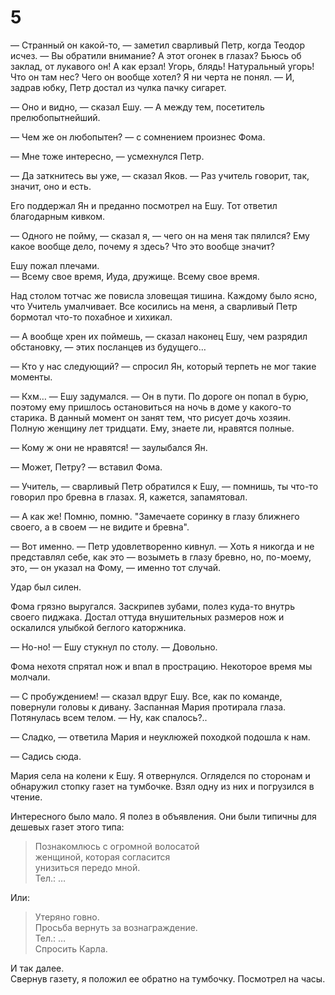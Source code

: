 # 5

— Странный он какой-то, — заметил сварливый Петр, когда Теодор исчез. — Вы обратили внимание? А этот огонек в глазах? Бьюсь об заклад, от лукавого он! А как ерзал! Угорь, блядь! Натуральный угорь! Что он там нес? Чего он вообще хотел? Я ни черта не понял. — И, задрав юбку, Петр достал из чулка пачку сигарет.

— Оно и видно, — сказал Ешу. — А между тем, посетитель прелюбопытнейший.

— Чем же он любопытен? — с сомнением произнес Фома.

— Мне тоже интересно, — усмехнулся Петр.

— Да заткнитесь вы уже, — сказал Яков. — Раз учитель говорит, так, значит, оно и есть.

Его поддержал Ян и преданно посмотрел на Ешу. Тот ответил благодарным кивком.

— Одного не пойму, — сказал я, — чего он на меня так пялился? Ему какое вообще дело, почему я здесь? Что это вообще значит?

Ешу пожал плечами.  
— Всему свое время, Иуда, дружище. Всему свое время.

Над столом тотчас же повисла зловещая тишина. Каждому было ясно, что Учитель умалчивает. Все косились на меня, а сварливый Петр бормотал что-то похабное и хихикал.

— А вообще хрен их поймешь, — сказал наконец Ешу, чем разрядил обстановку, — этих посланцев из будущего…

— Кто у нас следующий? — спросил Ян, который терпеть не мог такие моменты.

— Кхм… — Ешу задумался. — Он в пути. По дороге он попал в бурю, поэтому ему пришлось остановиться на ночь в доме у какого-то старика. В данный момент он занят тем, что рисует дочь хозяин. Полную женщину лет тридцати. Ему, знаете ли, нравятся полные.

— Кому ж они не нравятся! — заулыбался Ян.

— Может, Петру? — вставил Фома.

— Учитель, — сварливый Петр обратился к Ешу, — помнишь, ты что-то говорил про бревна в глазах. Я, кажется, запамятовал.

— А как же! Помню, помню. "Замечаете соринку в глазу ближнего своего, а в своем — не видите и бревна".

— Вот именно. — Петр удовлетворенно кивнул. — Хоть я никогда и не представлял себе, как это — возыметь в глазу бревно, но, по-моему, это, — он указал на Фому, — именно тот случай.

Удар был силен.

Фома грязно выругался. Заскрипев зубами, полез куда-то внутрь своего пиджака. Достал оттуда внушительных размеров нож и оскалился улыбкой беглого каторжника.

— Но-но! — Ешу стукнул по столу. — Довольно.

Фома нехотя спрятал нож и впал в прострацию. Некоторое время мы молчали.

— С пробуждением! — сказал вдруг Ешу. Все, как по команде, повернули головы к дивану. Заспанная Мария протирала глаза. Потянулась всем телом. — Ну, как спалось?..

— Сладко, — ответила Мария и неуклюжей походкой подошла к нам.

— Садись сюда.

Мария села на колени к Ешу. Я отвернулся. Огляделся по сторонам и обнаружил стопку газет на тумбочке. Взял одну из них и погрузился в чтение.

Интересного было мало. Я полез в объявления. Они были типичны для дешевых газет этого типа:

> Познакомлюсь с огромной волосатой  
> женщиной, которая согласится  
> унизиться передо мной.  
> Тел.: …

Или:

> Утеряно говно.  
> Просьба вернуть за вознаграждение.  
> Тел.: …  
> Спросить Карла.

И так далее.  
Свернув газету, я положил ее обратно на тумбочку. Посмотрел на часы.

